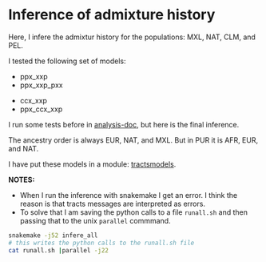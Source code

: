 # Inference of admixture history


Here, I infere the admixtur history for the populations: MXL, NAT, CLM, and PEL.

I tested the following set of models:

- ppx_xxp
- ppx_xxp_pxx
* ccx_xxp
* ppx_ccx_xxp

I run some tests before in [analysis-doc](`../../../analysis-doc), but here is the final inference.

The ancestry order is always EUR, NAT, and MXL. But in PUR it is AFR, EUR, and NAT.

I have put these models in a module: [tractsmodels](tractsmodels/).


**NOTES:**

+ When I run the inference with snakemake I get an error. I think the reason is
that tracts messages are interpreted as errors.
+ To solve that I am saving the python calls to a file `runall.sh` and then passing
that to the unix `parallel` commmand.


```bash
snakemake -j52 infere_all
# this writes the python calls to the runall.sh file
cat runall.sh |parallel -j22
```

